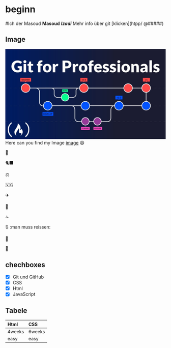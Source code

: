 # beginn
#Ich der Masoud 
**Masoud**
**_Izadi_**
Mehr info über git [klicken](htpp/ @#####)
## Image
![git-githup auf der unterricht](maxresdefault.jpg
)
Here can you find my Image [image](maxresdefault.jpg)
😄


📕




🐈‍⬛


⚖️

🇻🇬

✈️


🚄


🔝


🔃  :man   muss  reissen:


🦀  


🐊
## chechboxes 
- [X] Git und GitHub
- [X] CSS 
- [X] Html
- [X] JavaScript
 ## Tabele 
 | Html | CSS |
 | :---- | :--- |
 | 4weeks | 6weeks |
 | easy | easy |
